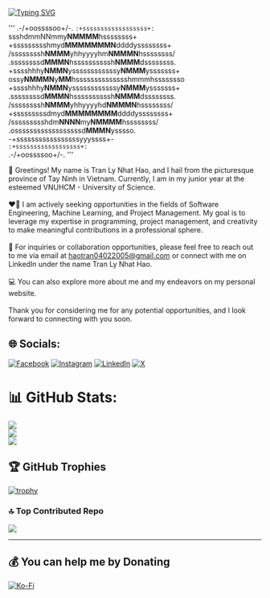 [![Typing SVG](https://readme-typing-svg.demolab.com?font=Fira+Code&pause=1000&color=C8F733&random=false&width=435&lines=A+student+aiming+towards+technology)](https://git.io/typing-svg)

'''
              .-/+oossssoo+/-.
          `:+ssssssssssssssssss+:`                  
      ssshdmmNNmmy**NMMMM**hssssssss+   
  +ssssssssshmyd**MMMMMMMN**ddddyssssssss+   
 /ssssssssh**NMMM**yhhyyyyhm**NMMMN**hssssssss/  
.ssssssssd**MMMN**hssssssssssh**NMMM**dssssssss. 
+sssshhhy**NMMN**yssssssssssssy**NMMM**ysssssss+
ossy**NMMMN**y**MM**hsssssssssssssshmmmhssssssso
+sssshhhy**NMMN**yssssssssssssy**NMMM**ysssssss+
.ssssssssd**MMMN**hssssssssssh**NMMM**dssssssss. 
 /ssssssssh**NMMM**yhhyyyyhd**NMMMN**hssssssss/  
  +sssssssssdmyd**MMMMMMMM**ddddyssssssss+   
   /ssssssssshdm**NNNN**my**NMMMM**hssssssss/    
    .ossssssssssssssssssd**MMMN**ysssso.     
      -+sssssssssssssssssyyyssss+-       
        `:+ssssssssssssssssss+:`         
             .-/+oossssoo+/-.
'''


👋 Greetings! My name is Tran Ly Nhat Hao, and I hail from the picturesque province of Tay Ninh in Vietnam. Currently, I am in my junior year at the esteemed VNUHCM - University of Science.<br><br>❤️‍🔥 I am actively seeking opportunities in the fields of Software Engineering, Machine Learning, and Project Management. My goal is to leverage my expertise in programming, project management, and creativity to make meaningful contributions in a professional sphere.<br><br>📘 For inquiries or collaboration opportunities, please feel free to reach out to me via email at haotran04022005@gmail.com or connect with me on LinkedIn under the name Tran Ly Nhat Hao.<br><br>💻 You can also explore more about me and my endeavors on my personal website.<br><br>Thank you for considering me for any potential opportunities, and I look forward to connecting with you soon.


## 🌐 Socials:
[![Facebook](https://img.shields.io/badge/Facebook-%231877F2.svg?logo=Facebook&logoColor=white)](https://facebook.com/nhathao.tranly.3) [![Instagram](https://img.shields.io/badge/Instagram-%23E4405F.svg?logo=Instagram&logoColor=white)](https://instagram.com/nhathao0402) [![LinkedIn](https://img.shields.io/badge/LinkedIn-%230077B5.svg?logo=linkedin&logoColor=white)](https://linkedin.com/in/tranlynhathao) [![X](https://img.shields.io/badge/X-black.svg?logo=X&logoColor=white)](https://x.com/TranLyNhatHao) 

# 📊 GitHub Stats:
![](https://github-readme-stats.vercel.app/api?username=tranlynhathao&theme=radical&hide_border=false&include_all_commits=false&count_private=false)<br/>
![](https://github-readme-streak-stats.herokuapp.com/?user=tranlynhathao&theme=radical&hide_border=false)<br/>
![](https://github-readme-stats.vercel.app/api/top-langs/?username=tranlynhathao&theme=radical&hide_border=false&include_all_commits=false&count_private=false&layout=compact)

## 🏆 GitHub Trophies
[![trophy](https://github-profile-trophy.vercel.app/?username=ryo-ma&theme=onedark)](https://github.com/ryo-ma/github-profile-trophy)

### 🔝 Top Contributed Repo
![](https://github-contributor-stats.vercel.app/api?username=tranlynhathao&limit=5&theme=tokyonight&combine_all_yearly_contributions=true)

---

## 💰 You can help me by Donating
[![Ko-Fi](https://ko-fi.com/img/githubbutton_sm.svg)](https://ko-fi.com/tranlynhathao) 
  
<!-- Proudly created with GPRM ( https://gprm.itsvg.in ) -->
